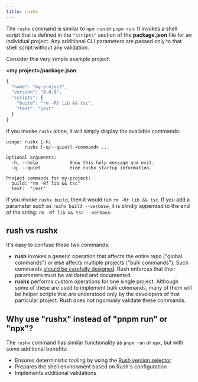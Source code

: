 ```yaml
---
title: rushx
---
```


The `rushx` command is similar to `npm run` or `pnpm run`: It invokes a shell script that is defined in the
`"scripts"` section of the **package.json** file for an individual project. Any additional CLI parameters
are passed only to that shell script without any validation.

Consider this very simple example project:

**&lt;my project&gt;/package.json**

```js
{
  "name": "my-project",
  "version": "0.0.0",
  "scripts": {
    "build": "rm -Rf lib && tsc",
    "test": "jest"
  }
}
```

If you invoke `rushx` alone, it will simply display the available commands:

```
usage: rushx [-h]
       rushx [-q/--quiet] <command> ...

Optional arguments:
  -h, --help            Show this help message and exit.
  -q, --quiet           Hide rushx startup information.

Project commands for my-project:
  build: "rm -Rf lib && tsc"
  test:  "jest"
```

If you invoke `rushx build`, then it would run `rm -Rf lib && tsc`. If you add a parameter such as
`rushx build --verbose`, it is blindly appended to the end of the string: `rm -Rf lib && tsc --verbose`.

## rush vs rushx

It's easy to confuse these two commands:

- **rush** invokes a generic operation that affects the entire repo ("global commands") or else affects multiple projects ("bulk commands"). Such commands [should be carefully designed](../maintainer/custom_commands.md). Rush enforces that their parameters must be validated and documented.
- **rushx** performs custom operations for one single project. Although some of these are used to implement bulk commands, many of them will be helper scripts that are understood only by the developers of that particular project. Rush does not rigorously validate these commands.

## Why use "rushx" instead of "pnpm run" or "npx"?

The `rushx` command has similar functionality as `pnpm run` or `npx`, but with some additional benefits:

- Ensures deterministic tooling by using the [Rush version selector](../contributing.md)
- Prepares the shell environment based on Rush's configuration
- Implements additional validations
